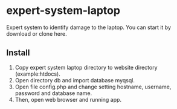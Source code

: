 # expert-system-laptop
Expert system to identify damage to the laptop. You can start it by download or clone here.

## Install
1. Copy expert system laptop directory to website directory (example:htdocs).
2. Open directory db and import database myqsql.
3. Open file config.php and change setting hostname, username, password and database name.
4. Then, open web browser and running app.